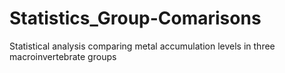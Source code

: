 # Statistics_Group-Comarisons
Statistical analysis comparing metal accumulation levels in three macroinvertebrate groups
